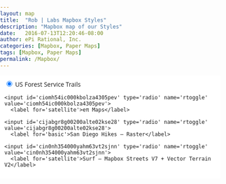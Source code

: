 ```yaml
---
layout: map
title:  "Rob | Labs Mapbox Styles"
description: "Mapbox map of our Styles"
date:   2016-07-13T12:20:46-08:00
author: ePi Rational, Inc.
categories: [Mapbox, Paper Maps]
tags: [Mapbox, Paper Maps]
permalink: /Mapbox/
---
```



<style>
body { margin:0; padding:0; }
#map { position:absolute; top:0; bottom:0; width:100%; }
#menu {
    position: relative;
    background: #fff;
    padding: 10px;
    font-family: 'Open Sans', sans-serif;
}
</style>

<div id='map'></div>
<div id='menu'>
    <input id='ciqk2376r000lb9m98hmyzwr7' type='radio' name='rtoggle' value='ciqk2376r000lb9m98hmyzwr7' checked='checked'>
      <label for='basic'>US Forest Service Trails</label>

    <input id='ciomh54ic000kbolza4305pev' type='radio' name='rtoggle' value='ciomh54ic000kbolza4305pev'>
      <label for='satellite'>eπ Maps</label>

    <input id='cijabgr8g00200alte02kse28' type='radio' name='rtoggle' value='cijabgr8g00200alte02kse28'>
      <label for='basic'>San Diego Hikes — Raster</label>  

    <input id='cin0nh354000yahm63vt2sjnn' type='radio' name='rtoggle' value='cin0nh354000yahm63vt2sjnn'>
      <label for='satellite'>Surf — Mapbox Streets V7 + Vector Terrain V2</label>

</div>
<script>
var map = new mapboxgl.Map({
    container: 'map',
    style: 'mapbox://styles/roblabs/ciqk2376r000lb9m98hmyzwr7',
    zoom: 9,
    center: [-116.641194, 33.199951]
});

var layerList = document.getElementById('menu');
var inputs = layerList.getElementsByTagName('input');

function switchLayer(layer) {
    var layerId = layer.target.id;
    map.setStyle('mapbox://styles/roblabs/' + layerId);
}

for (var i = 0; i < inputs.length; i++) {
    inputs[i].onclick = switchLayer;
}
</script>
